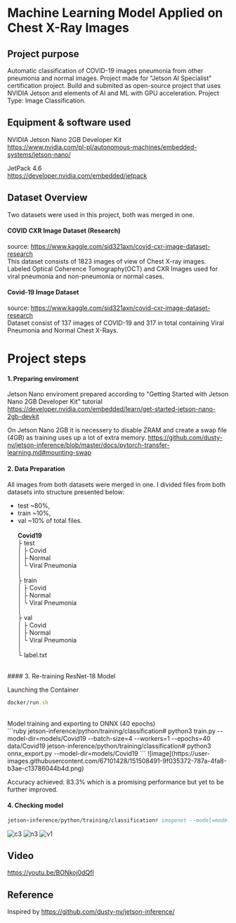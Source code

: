 # Machine Learning Model Applied on Chest X-Ray Images 
## Project purpose
Automatic classification of COVID-19 images pneumonia from other pneumonia and normal images. Project made for "Jetson AI Specialist" certification project. Build and submited as open-source project that uses NVIDIA Jetson and elements of AI and ML with GPU acceleration. Project Type: Image Classification.

## Equipment & software used
NVIDIA Jetson Nano 2GB Developer Kit<br>
https://www.nvidia.com/pl-pl/autonomous-machines/embedded-systems/jetson-nano/

JetPack 4.6<br>
https://developer.nvidia.com/embedded/jetpack

## Dataset Overview
Two datasets were used in this project, both was merged in one.

#### COVID CXR Image Dataset (Research)
source: https://www.kaggle.com/sid321axn/covid-cxr-image-dataset-research <br>
This dataset consists of 1823 images of view of Chest X-ray images. Labeled Optical Coherence Tomography(OCT) and CXR Images used for viral pneumonia and non-pneumonia or normal cases.

#### Covid-19 Image Dataset
source: https://www.kaggle.com/sid321axn/covid-cxr-image-dataset-research <br>
Dataset consist of 137 images of COVID-19 and 317 in total containing Viral Pneumonia and Normal Chest X-Rays.

# Project steps

#### 1. Preparing enviroment<br>
Jetson Nano enviroment prepared according to "Getting Started with Jetson Nano 2GB Developer Kit" tutorial
https://developer.nvidia.com/embedded/learn/get-started-jetson-nano-2gb-devkit

On Jetson Nano 2GB it is necessery to disable ZRAM and create a swap file (4GB) as training uses up a lot of extra memory.
https://github.com/dusty-nv/jetson-inference/blob/master/docs/pytorch-transfer-learning.md#mounting-swap

#### 2. Data Preparation<br>
All images from both datasets were merged in one. I divided files from both datasets into structure presented below:<br>
- test ~80%, 
- train ~10%, 
- val ~10%  of total files.
<br><br>
<b>Covid19</b><br>
├ test<br>
│  ├ Covid<br>
│  ├ Normal<br>
│  └ Viral Pneumonia<br>
│<br>
├ train<br>
│  ├ Covid<br>
│  ├ Normal<br>
│  └ Viral Pneumonia<br>
│<br>
├ val<br>
│  ├ Covid<br>
│  ├ Normal<br>
│  └ Viral Pneumonia<br>
│<br>
└ label.txt<br>
<br>
#### 3. Re-training ResNet-18 Model<br>

Launching the Container
```ruby
docker/run.sh
```
<br>
Model training and exporting to ONNX (40 epochs)
<br>
```ruby
jetson-inference/python/training/classification# python3 train.py --model-dir=models/Covid19 --batch-size=4 --workers=1 --epochs=40 data/Covid19
jetson-inference/python/training/classification# python3 onnx_export.py --model-dir=models/Covid19
```
![image](https://user-images.githubusercontent.com/67101428/151508491-9f035372-787a-4fa8-b3ae-c13786044b4d.png)

Accuracy achieved: 83.3% which is a promising performance but yet to be further improved.
<br>

#### 4. Checking model<br>
```ruby
jetson-inference/python/training/classification# imagenet --model=models/Covid19/resnet18.onnx --labels=data/Covid19/labels.txt --input_blob=input_0 --output_blob=output_0 data/Covid19/test/ data/Covid19/test_output/
```

![c3](https://user-images.githubusercontent.com/67101428/151595988-d4e4fbfc-718c-4e25-9dea-fc359947739c.jpg)
![n3](https://user-images.githubusercontent.com/67101428/151596037-5c3e19e3-6f49-4f94-8cc7-fbf8b050844e.jpg)
![v1](https://user-images.githubusercontent.com/67101428/151596092-8e2ca207-cc06-4fcf-be31-498ead116268.jpg)

## Video
https://youtu.be/BONkoj0dQfI

## Reference
Inspired by https://github.com/dusty-nv/jetson-inference/
